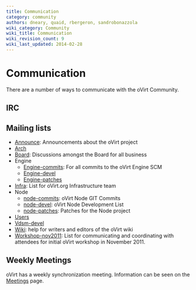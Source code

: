 ```yaml
---
title: Communication
category: community
authors: dneary, quaid, rbergeron, sandrobonazzola
wiki_category: Community
wiki_title: Communication
wiki_revision_count: 9
wiki_last_updated: 2014-02-28
---
```


# Communication

There are a number of ways to communicate with the oVirt Community.

## IRC

## Mailing lists

*   [Announce](http://lists.ovirt.org/mailman/listinfo/announce): Announcements about the oVirt project
*   [Arch](http://lists.ovirt.org/mailman/listinfo/arch)
*   [Board](http://lists.ovirt.org/mailman/listinfo/board): Discussions amongst the Board for all business
*   Engine
    -   [Engine-commits](http://lists.ovirt.org/mailman/listinfo/engine-commits): For all commits to the oVirt Engine SCM
    -   [Engine-devel](http://lists.ovirt.org/mailman/listinfo/engine-devel)
    -   [Engine-patches](http://lists.ovirt.org/mailman/listinfo/engine-patches)
*   [Infra](http://lists.ovirt.org/mailman/listinfo/infra): List for oVirt.org Infrastructure team
*   Node
    -   [node-commits](http://lists.ovirt.org/mailman/listinfo/node-commits): oVirt Node GIT Commits
    -   [node-devel](http://lists.ovirt.org/mailman/listinfo/node-devel): oVirt Node Development List
    -   [node-patches](http://lists.ovirt.org/mailman/listinfo/node-patches): Patches for the Node project
*   [Users](http://lists.ovirt.org/mailman/listinfo/users)
*   [Vdsm-devel](http://lists.ovirt.org/mailman/listinfo/vdsm-devel)
*   [Wiki](http://lists.ovirt.org/mailman/listinfo/wiki): help for writers and editors of the oVirt wiki
*   [Workshop-nov2011](http://lists.ovirt.org/mailman/listinfo/workshop-nov2011): List for communicating and coordinating with attendees for initial oVirt workshop in November 2011.

## Weekly Meetings

oVirt has a weekly synchronization meeting. Information can be seen on the [Meetings](Meetings) page.
